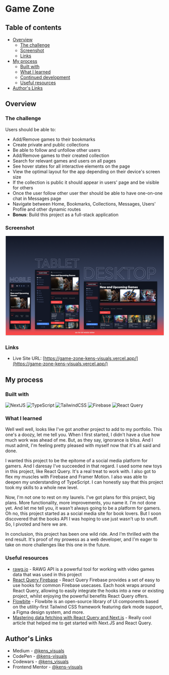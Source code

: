 # Game Zone

## Table of contents

- [Overview](#overview)
  - [The challenge](#the-challenge)
  - [Screenshot](#screenshot)
  - [Links](#links)
- [My process](#my-process)
  - [Built with](#built-with)
  - [What I learned](#what-i-learned)
  - [Continued development](#continued-development)
  - [Useful resources](#useful-resources)
- [Author's Links](#authors-links)

## Overview

### The challenge

Users should be able to:

- Add/Remove games to their bookmarks
- Create private and public collections
- Be able to follow and unfollow other users
- Add/Remove games to their created collection
- Search for relevant games and users on all pages
- See hover states for all interactive elements on the page
- View the optimal layout for the app depending on their device's screen size
- If the collection is public it should appear in users' page and be visible for others
- Once the user follow other user ther should be able to have one-on-one chat in Messages page
- Navigate between Home, Bookmarks, Collections, Messages, Users' Profile and other dynamic routes
- **Bonus**: Build this project as a full-stack application

### Screenshot

![screenshot](./screenshot.png)

### Links

- Live Site URL: [https://game-zone-kens-visuals.vercel.app/](https://game-zone-kens-visuals.vercel.app/)

## My process

### Built with

![NextJS](https://img.shields.io/badge/next.js-000000?style=for-the-badge&logo=nextdotjs&logoColor=white) ![TypeScript](https://img.shields.io/badge/TypeScript-007ACC?style=for-the-badge&logo=typescript&logoColor=white) ![TailwindCSS](https://img.shields.io/badge/Tailwind_CSS-38B2AC?style=for-the-badge&logo=tailwind-css&logoColor=white) ![Firebase](https://img.shields.io/badge/firebase-ffca28?style=for-the-badge&logo=firebase&logoColor=black) ![React Query](https://img.shields.io/badge/React_Query-FF4154?style=for-the-badge&logo=React_Query&logoColor=white)

### What I learned

Well well well, looks like I've got another project to add to my portfolio. This one's a doozy, let me tell you. When I first started, I didn't have a clue how much work was ahead of me. But, as they say, ignorance is bliss. And I must admit, I'm feeling pretty pleased with myself now that it's all said and done.

I wanted this project to be the epitome of a social media platform for gamers. And I daresay I've succeeded in that regard. I used some new toys in this project, like React Query. It's a real treat to work with. I also got to flex my muscles with Firebase and Framer Motion. I also was able to deepen my understanding of TypeScript. I can honestly say that this project took my skills to a whole new level.

Now, I'm not one to rest on my laurels. I've got plans for this project, big plans. More functionality, more improvements, you name it. I'm not done yet. And let me tell you, it wasn't always going to be a platform for gamers. Oh no, this project started as a social media site for book lovers. But I soon discovered that the books API I was hoping to use just wasn't up to snuff. So, I pivoted and here we are.

In conclusion, this project has been one wild ride. And I'm thrilled with the end result. It's proof of my prowess as a web developer, and I'm eager to take on more challenges like this one in the future.

### Useful resources

- [rawg.io](https://rawg.io/apidocs) - RAWG API is a powerful tool for working with video games data that was used in this project
- [React Query Firebase](https://react-query-firebase.invertase.dev/) - React Query Firebase provides a set of easy to use hooks for common Firebase usecases. Each hook wraps around React Query, allowing to easily integrate the hooks into a new or existing project, whilst enjoying the powerful benefits React Query offers.
- [Flowbite](https://flowbite.com/docs/getting-started/introduction/) - Flowbite is an open-source library of UI components based on the utility-first Tailwind CSS framework featuring dark mode support, a Figma design system, and more.
- [Mastering data fetching with React Query and Next.js](https://prateeksurana.me/blog/mastering-data-fetching-with-react-query-and-next-js/) - Really cool article that helped me to get started with Next.JS and React Query.

## Author's Links

- Medium - [@kens_visuals](https://medium.com/@kens_visuals)
- CodePen - [@kens-visuals](https://codepen.io/kens-visuals)
- Codewars - [@kens_visuals](https://www.codewars.com/users/kens_visuals)
- Frontend Mentor - [@kens-visuals](https://www.frontendmentor.io/profile/kens-visuals)
